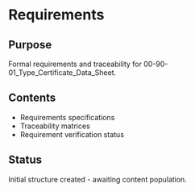 # Requirements

## Purpose
Formal requirements and traceability for 00-90-01_Type_Certificate_Data_Sheet.

## Contents
- Requirements specifications
- Traceability matrices
- Requirement verification status

## Status
Initial structure created - awaiting content population.

